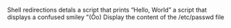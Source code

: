 Shell redirections detals
a script that prints “Hello, World”
a script that displays a confused smiley "(Ôo)
Display the content of the /etc/passwd file
